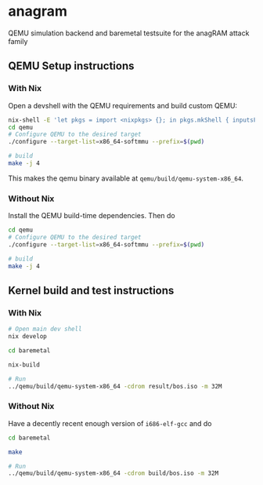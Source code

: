 # anagram
QEMU simulation backend and baremetal testsuite for the anagRAM attack family

## QEMU Setup instructions

### With Nix

Open a devshell with the QEMU requirements and build custom QEMU:

```sh
nix-shell -E 'let pkgs = import <nixpkgs> {}; in pkgs.mkShell { inputsFrom = [ pkgs.qemu ]; }'
cd qemu
# Configure QEMU to the desired target
./configure --target-list=x86_64-softmmu --prefix=$(pwd)

# build
make -j 4
```

This makes the qemu binary available at `qemu/build/qemu-system-x86_64`.

### Without Nix

Install the QEMU build-time dependencies. Then do

```sh
cd qemu
# Configure QEMU to the desired target
./configure --target-list=x86_64-softmmu --prefix=$(pwd)

# build
make -j 4
```

## Kernel build and test instructions

### With Nix

```sh
# Open main dev shell
nix develop

cd baremetal

nix-build

# Run
../qemu/build/qemu-system-x86_64 -cdrom result/bos.iso -m 32M
```

### Without Nix

Have a decently recent enough version of `i686-elf-gcc` and do

```sh
cd baremetal

make

# Run
../qemu/build/qemu-system-x86_64 -cdrom build/bos.iso -m 32M
```

